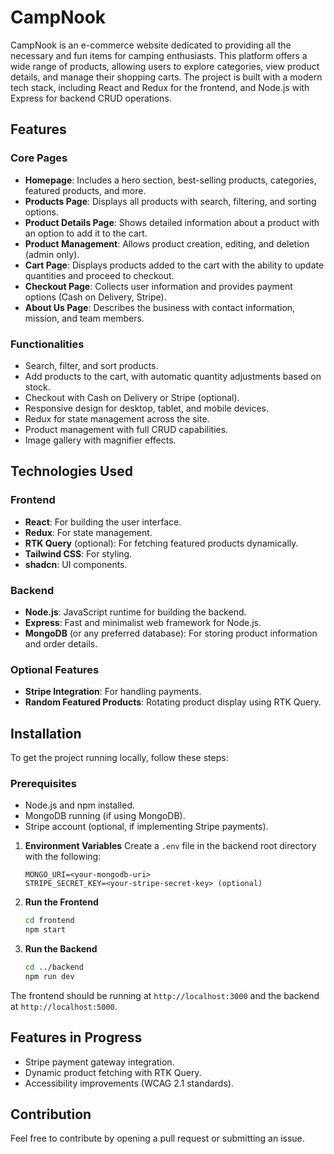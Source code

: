 # CampNook

CampNook is an e-commerce website dedicated to providing all the necessary and fun items for camping enthusiasts. This platform offers a wide range of products, allowing users to explore categories, view product details, and manage their shopping carts. The project is built with a modern tech stack, including React and Redux for the frontend, and Node.js with Express for backend CRUD operations.

## Features

### Core Pages

- **Homepage**: Includes a hero section, best-selling products, categories, featured products, and more.
- **Products Page**: Displays all products with search, filtering, and sorting options.
- **Product Details Page**: Shows detailed information about a product with an option to add it to the cart.
- **Product Management**: Allows product creation, editing, and deletion (admin only).
- **Cart Page**: Displays products added to the cart with the ability to update quantities and proceed to checkout.
- **Checkout Page**: Collects user information and provides payment options (Cash on Delivery, Stripe).
- **About Us Page**: Describes the business with contact information, mission, and team members.

### Functionalities

- Search, filter, and sort products.
- Add products to the cart, with automatic quantity adjustments based on stock.
- Checkout with Cash on Delivery or Stripe (optional).
- Responsive design for desktop, tablet, and mobile devices.
- Redux for state management across the site.
- Product management with full CRUD capabilities.
- Image gallery with magnifier effects.

## Technologies Used

### Frontend

- **React**: For building the user interface.
- **Redux**: For state management.
- **RTK Query** (optional): For fetching featured products dynamically.
- **Tailwind CSS**: For styling.
- **shadcn**: UI components.

### Backend

- **Node.js**: JavaScript runtime for building the backend.
- **Express**: Fast and minimalist web framework for Node.js.
- **MongoDB** (or any preferred database): For storing product information and order details.

### Optional Features

- **Stripe Integration**: For handling payments.
- **Random Featured Products**: Rotating product display using RTK Query.

## Installation

To get the project running locally, follow these steps:

### Prerequisites

- Node.js and npm installed.
- MongoDB running (if using MongoDB).
- Stripe account (optional, if implementing Stripe payments).

1. **Environment Variables**
   Create a `.env` file in the backend root directory with the following:

   ```
   MONGO_URI=<your-mongodb-uri>
   STRIPE_SECRET_KEY=<your-stripe-secret-key> (optional)
   ```

2. **Run the Frontend**

   ```bash
   cd frontend
   npm start
   ```

3. **Run the Backend**
   ```bash
   cd ../backend
   npm run dev
   ```

The frontend should be running at `http://localhost:3000` and the backend at `http://localhost:5000`.

## Features in Progress

- Stripe payment gateway integration.
- Dynamic product fetching with RTK Query.
- Accessibility improvements (WCAG 2.1 standards).

## Contribution

Feel free to contribute by opening a pull request or submitting an issue.
